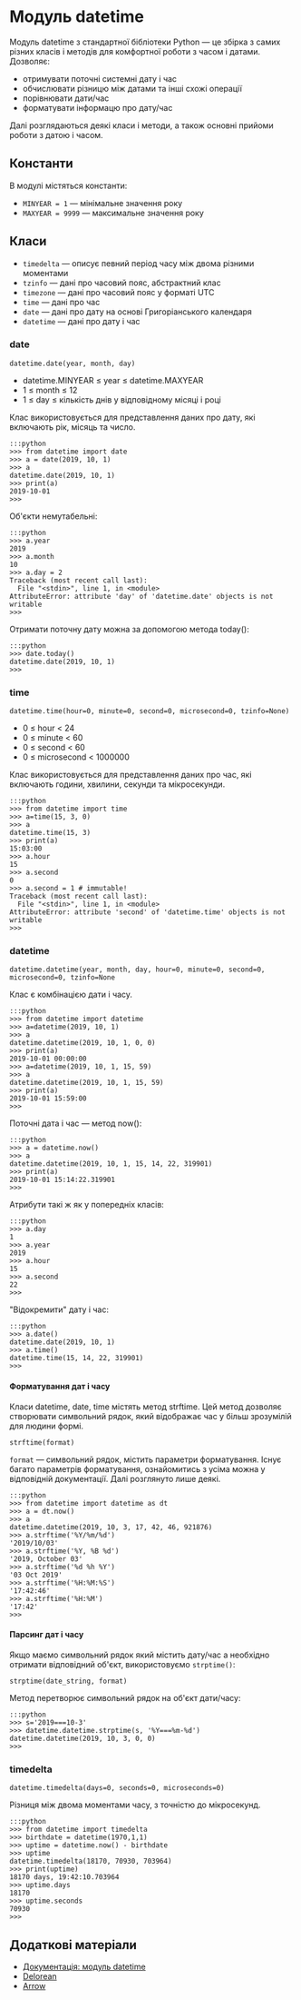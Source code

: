 # Модуль datetime

Модуль datetime з стандартної бібліотеки Python — це збірка з самих різних класів і методів для комфортної роботи з часом і датами. 
Дозволяє:

- отримувати поточні системні дату і час
- обчислювати різницю між датами та інші схожі операції
- порівнювати дати/час
- форматувати інформацю про дату/час

Далі розглядаються деякі класи і методи, 
а також основні прийоми роботи з датою і часом.

## Константи

В модулі містяться константи: 

- `MINYEAR = 1` — мінімальне значення року
- `MAXYEAR = 9999` — максимальне значення року

## Класи

- `timedelta` — описує певний період часу між двома різними моментами
- `tzinfo` — дані про часовий пояс, абстрактний клас
- `timezone` — дані про часовий пояс у форматі UTC
- `time` — дані про час
- `date` — дані про дату на основі Григоріанського календаря
- `datetime` — дані про дату і час

### date

	datetime.date(year, month, day)
	
- datetime.MINYEAR ≤ year ≤ datetime.MAXYEAR
- 1 ≤ month ≤ 12
- 1 ≤ day ≤ кількість днів у відповідному місяці і році

Клас використовується для представлення даних про дату, які включають рік, місяць та число.

	:::python
	>>> from datetime import date
	>>> a = date(2019, 10, 1)
	>>> a
	datetime.date(2019, 10, 1)
	>>> print(a)
	2019-10-01
	>>>

Об'єкти немутабельні:

	:::python
	>>> a.year
	2019
	>>> a.month
	10
	>>> a.day = 2
	Traceback (most recent call last):
	  File "<stdin>", line 1, in <module>
	AttributeError: attribute 'day' of 'datetime.date' objects is not writable
	>>>

Отримати поточну дату можна за допомогою метода today():

	:::python
	>>> date.today()
	datetime.date(2019, 10, 1)
	>>>

### time

	datetime.time(hour=0, minute=0, second=0, microsecond=0, tzinfo=None)
	
- 0 ≤ hour < 24
- 0 ≤ minute < 60
- 0 ≤ second < 60
- 0 ≤ microsecond < 1000000

Клас використовується для представлення даних про час, 
які включають години, хвилини, секунди та мікросекунди.

	:::python
	>>> from datetime import time
	>>> a=time(15, 3, 0)
	>>> a
	datetime.time(15, 3)
	>>> print(a)
	15:03:00
	>>> a.hour
	15
	>>> a.second
	0
	>>> a.second = 1 # immutable!
	Traceback (most recent call last):
	  File "<stdin>", line 1, in <module>
	AttributeError: attribute 'second' of 'datetime.time' objects is not writable
	>>>
	
### datetime

	datetime.datetime(year, month, day, hour=0, minute=0, second=0, microsecond=0, tzinfo=None
	
Клас є комбінацією дати і часу.

	:::python
	>>> from datetime import datetime
	>>> a=datetime(2019, 10, 1)
	>>> a
	datetime.datetime(2019, 10, 1, 0, 0)
	>>> print(a)
	2019-10-01 00:00:00
	>>> a=datetime(2019, 10, 1, 15, 59)
	>>> a
	datetime.datetime(2019, 10, 1, 15, 59)
	>>> print(a)
	2019-10-01 15:59:00
	>>>
	
Поточні дата і час — метод now():

	:::python
	>>> a = datetime.now()
	>>> a
	datetime.datetime(2019, 10, 1, 15, 14, 22, 319901)
	>>> print(a)
	2019-10-01 15:14:22.319901
	>>>

Атрибути такі ж як у попередніх класів:

	:::python
	>>> a.day
	1
	>>> a.year
	2019
	>>> a.hour
	15
	>>> a.second
	22
	>>>
	
"Відокремити" дату і час:


	:::python
	>>> a.date()
	datetime.date(2019, 10, 1)
	>>> a.time()
	datetime.time(15, 14, 22, 319901)
	>>>

#### Форматування дат і часу

Класи datetime, date, time містять метод strftime. 
Цей метод дозволяє створювати символьний рядок, який відображає час у більш зрозумілій для людини формі.

	strftime(format)
	
`format` — символьний рядок, містить параметри форматування. 
Існує багато параметрів форматування, ознайомитись з усіма можна у відповідній документації. 
Далі розглянуто лише деякі.

	:::python
	>>> from datetime import datetime as dt
	>>> a = dt.now()
	>>> a
	datetime.datetime(2019, 10, 3, 17, 42, 46, 921876)
	>>> a.strftime('%Y/%m/%d')
	'2019/10/03'
	>>> a.strftime('%Y, %B %d')
	'2019, October 03'
	>>> a.strftime('%d %h %Y')
	'03 Oct 2019'
	>>> a.strftime('%H:%M:%S')
	'17:42:46'
	>>> a.strftime('%H:%M')
	'17:42'
	>>>
	
#### Парсинг дат і часу

Якщо маємо символьний рядок який містить дату/час а необхідно отримати відповідний об'єкт, використовуємо `strptime()`:

	strptime(date_string, format)
	
Метод перетворює символьний рядок на об'єкт дати/часу:

	:::python
	>>> s='2019===10-3'
	>>> datetime.datetime.strptime(s, '%Y===%m-%d')
	datetime.datetime(2019, 10, 3, 0, 0)
	>>>
	
### timedelta

	datetime.timedelta(days=0, seconds=0, microseconds=0)
	
Різниця між двома моментами часу, з точністю до мікросекунд.

	:::python
	>>> from datetime import timedelta
	>>> birthdate = datetime(1970,1,1)
	>>> uptime = datetime.now() - birthdate
	>>> uptime
	datetime.timedelta(18170, 70930, 703964)
	>>> print(uptime)
	18170 days, 19:42:10.703964
	>>> uptime.days
	18170
	>>> uptime.seconds
	70930
	>>>
## Додаткові матеріали

- [Документація: модуль datetime](https://docs.python.org/3/library/datetime.html)
- [Delorean](https://pypi.org/project/Delorean/)
- [Arrow](https://pypi.org/project/arrow/)
